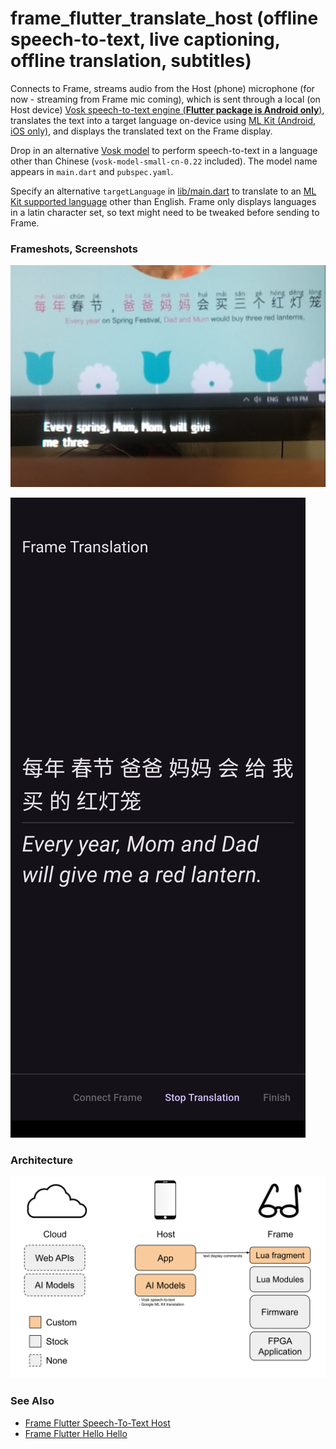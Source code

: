 # frame_flutter_translate_host (offline speech-to-text, live captioning, offline translation, subtitles)

Connects to Frame, streams audio from the Host (phone) microphone (for now - streaming from Frame mic coming), which is sent through a local (on Host device) [Vosk speech-to-text engine (**Flutter package is Android only**)](https://pub.dev/packages/vosk_flutter), translates the text into a target language on-device using [ML Kit (Android, iOS only)](https://pub.dev/packages/google_mlkit_translation), and displays the translated text on the Frame display.

Drop in an alternative [Vosk model](https://alphacephei.com/vosk/models) to perform speech-to-text in a language other than Chinese (`vosk-model-small-cn-0.22` included). The model name appears in `main.dart` and `pubspec.yaml`.

Specify an alternative `targetLanguage` in [lib/main.dart](lib/main.dart) to translate to an [ML Kit supported language](https://developers.google.com/ml-kit/language/translation/translation-language-support) other than English. Frame only displays languages in a latin character set, so text might need to be tweaked before sending to Frame.

### Frameshots, Screenshots
![Frameshot1](docs/frameshot1.png)



![Screenshot1](docs/screenshot1.png)

### Architecture
![Architecture](docs/Frame%20App%20Architecture%20-%20Translate%20Host%20-%20Host%20Microphone.svg)

### See Also
- [Frame Flutter Speech-To-Text Host](https://github.com/CitizenOneX/frame_flutter_stt_host)
- [Frame Flutter Hello Hello](https://github.com/CitizenOneX/frame_flutter_hellohello)
